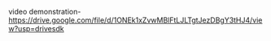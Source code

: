 video demonstration-https://drive.google.com/file/d/1ONEk1xZvwMBlFtLJLTgtJezDBgY3tHJ4/view?usp=drivesdk
